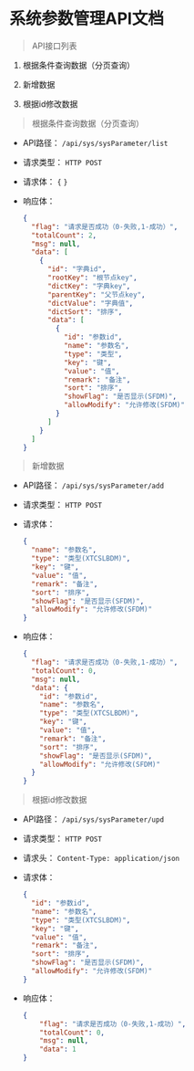 # 系统参数管理API文档

> API接口列表

1. 根据条件查询数据（分页查询）

2. 新增数据

3. 根据id修改数据





> 根据条件查询数据（分页查询）

- API路径：
  `/api/sys/sysParameter/list`


- 请求类型：
  `HTTP POST`


- 请求体：
  `{`
  `}`


- 响应体：

  ```json
  {
    "flag": "请求是否成功（0-失败,1-成功）",
    "totalCount": 2,
    "msg": null,
    "data": [
      {
        "id": "字典id",
        "rootKey": "根节点key",
        "dictKey": "字典key",
        "parentKey": "父节点key",
        "dictValue": "字典值",
        "dictSort": "排序",
        "data": [
          {
            "id": "参数id",
            "name": "参数名",
            "type": "类型",
            "key": "键",
            "value": "值",
            "remark": "备注",
            "sort": "排序",
            "showFlag": "是否显示(SFDM)",
            "allowModify": "允许修改(SFDM)"
          }
        ]
      }
    ]
  }
  ```





> 新增数据

- API路径：
  `/api/sys/sysParameter/add`


- 请求类型：
  `HTTP POST`


- 请求体：

  ```json
  {
    "name": "参数名",
    "type": "类型(XTCSLBDM)",
    "key": "键",
    "value": "值",
    "remark": "备注",
    "sort": "排序",
    "showFlag": "是否显示(SFDM)",
    "allowModify": "允许修改(SFDM)"
  }
  ```

- 响应体：

  ```json
  {
    "flag": "请求是否成功（0-失败,1-成功）",
    "totalCount": 0,
    "msg": null,
    "data": {
      "id": "参数id",
      "name": "参数名",
      "type": "类型(XTCSLBDM)",
      "key": "键",
      "value": "值",
      "remark": "备注",
      "sort": "排序",
      "showFlag": "是否显示(SFDM)",
      "allowModify": "允许修改(SFDM)"
    }
  }
  ```




> 根据id修改数据   

- API路径：
  `/api/sys/sysParameter/upd`


- 请求类型：
  `HTTP POST`


- 请求头：
  `Content-Type: application/json`


- 请求体：

  ```json
  {
    "id": "参数id",
    "name": "参数名",
    "type": "类型(XTCSLBDM)",
    "key": "键",
    "value": "值",
    "remark": "备注",
    "sort": "排序",
    "showFlag": "是否显示(SFDM)",
    "allowModify": "允许修改(SFDM)"
  }
  ```

- 响应体：

  ```json
  {
      "flag": "请求是否成功（0-失败,1-成功）",
      "totalCount": 0,
      "msg": null,
      "data": 1
  }
  ```

